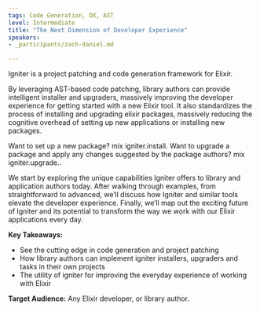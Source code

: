 ```yaml
---
tags: Code Generation, DX, AST
level: Intermediate
title: "The Next Dimension of Developer Experience"
speakers:
- _participants/zach-daniel.md

---
```

Igniter is a project patching and code generation framework for Elixir.

By leveraging AST-based code patching, library authors can provide intelligent installer and upgraders, massively improving the developer experience for getting started with a new Elixir tool. It also standardizes the process of installing and upgrading elixir packages, massively reducing the cognitive overhead of setting up new applications or installing new packages.

Want to set up a new package? mix igniter.install.
Want to upgrade a package and apply any changes suggested by the package authors? mix igniter.upgrade..

We start by exploring the unique capabilities Igniter offers to library and application authors today. After walking through examples, from straightforward to advanced, we’ll discuss how Igniter and similar tools elevate the developer experience. Finally, we’ll map out the exciting future of Igniter and its potential to transform the way we work with our Elixir applications every day.

**Key Takeaways:**
- See the cutting edge in code generation and project patching
- How library authors can implement igniter installers, upgraders and tasks in their own projects
- The utility of igniter for improving the everyday experience of working with Elixir

**Target Audience:**
Any Elixir developer, or library author.
